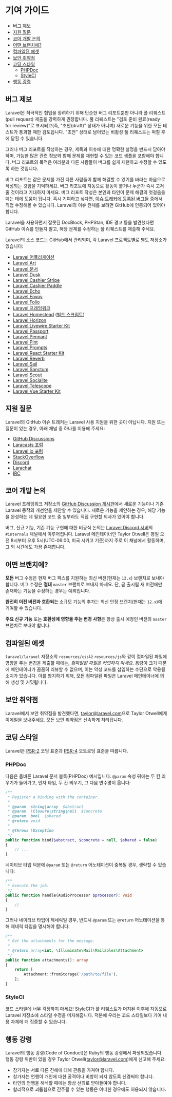 # 기여 가이드

- [버그 제보](#bug-reports)
- [지원 질문](#support-questions)
- [코어 개발 논의](#core-development-discussion)
- [어떤 브랜치에?](#which-branch)
- [컴파일된 에셋](#compiled-assets)
- [보안 취약점](#security-vulnerabilities)
- [코딩 스타일](#coding-style)
    - [PHPDoc](#phpdoc)
    - [StyleCI](#styleci)
- [행동 강령](#code-of-conduct)

<a name="bug-reports"></a>
## 버그 제보

Laravel은 적극적인 협업을 장려하기 위해 단순한 버그 리포트뿐만 아니라 풀 리퀘스트(pull request) 제출을 강력하게 권장합니다. 풀 리퀘스트는 "검토 준비 완료(ready for review)"로 표시되고(즉, "초안(draft)" 상태가 아니며) 새로운 기능을 위한 모든 테스트가 통과할 때만 검토됩니다. "초안" 상태로 남아있는 비활성 풀 리퀘스트는 며칠 후에 닫힐 수 있습니다.

그러나 버그 리포트를 작성하는 경우, 제목과 이슈에 대한 명확한 설명을 반드시 담아야 하며, 가능한 많은 관련 정보와 함께 문제를 재현할 수 있는 코드 샘플을 포함해야 합니다. 버그 리포트의 목적은 여러분과 다른 사람들이 버그를 쉽게 재현하고 수정할 수 있도록 하는 것입니다.

버그 리포트는 같은 문제를 가진 다른 사람들이 함께 해결할 수 있기를 바라는 마음으로 작성되는 것임을 기억하세요. 버그 리포트에 자동으로 활동이 붙거나 누군가 즉시 고쳐줄 것이라고 기대하지 마세요. 버그 리포트 작성은 본인과 타인이 문제 해결의 첫걸음을 떼는 데에 도움이 됩니다. 혹시 기여하고 싶다면, [이슈 트래커에 등록된 버그들](https://github.com/issues?q=is%3Aopen+is%3Aissue+label%3Abug+user%3Alaravel) 중에서 직접 수정해볼 수 있습니다. Laravel의 이슈 전체를 보려면 GitHub에 인증되어 있어야 합니다.

Laravel을 사용하면서 잘못된 DocBlock, PHPStan, IDE 경고 등을 발견했다면 GitHub 이슈를 만들지 말고, 해당 문제를 수정하는 풀 리퀘스트를 제출해 주세요.

Laravel의 소스 코드는 GitHub에서 관리되며, 각 Laravel 프로젝트별로 별도 저장소가 있습니다:

<div class="content-list" markdown="1">

- [Laravel 어플리케이션](https://github.com/laravel/laravel)
- [Laravel Art](https://github.com/laravel/art)
- [Laravel 문서](https://github.com/laravel/docs)
- [Laravel Dusk](https://github.com/laravel/dusk)
- [Laravel Cashier Stripe](https://github.com/laravel/cashier)
- [Laravel Cashier Paddle](https://github.com/laravel/cashier-paddle)
- [Laravel Echo](https://github.com/laravel/echo)
- [Laravel Envoy](https://github.com/laravel/envoy)
- [Laravel Folio](https://github.com/laravel/folio)
- [Laravel 프레임워크](https://github.com/laravel/framework)
- [Laravel Homestead](https://github.com/laravel/homestead) ([빌드 스크립트](https://github.com/laravel/settler))
- [Laravel Horizon](https://github.com/laravel/horizon)
- [Laravel Livewire Starter Kit](https://github.com/laravel/livewire-starter-kit)
- [Laravel Passport](https://github.com/laravel/passport)
- [Laravel Pennant](https://github.com/laravel/pennant)
- [Laravel Pint](https://github.com/laravel/pint)
- [Laravel Prompts](https://github.com/laravel/prompts)
- [Laravel React Starter Kit](https://github.com/laravel/react-starter-kit)
- [Laravel Reverb](https://github.com/laravel/reverb)
- [Laravel Sail](https://github.com/laravel/sail)
- [Laravel Sanctum](https://github.com/laravel/sanctum)
- [Laravel Scout](https://github.com/laravel/scout)
- [Laravel Socialite](https://github.com/laravel/socialite)
- [Laravel Telescope](https://github.com/laravel/telescope)
- [Laravel Vue Starter Kit](https://github.com/laravel/vue-starter-kit)

</div>

<a name="support-questions"></a>
## 지원 질문

Laravel의 GitHub 이슈 트래커는 Laravel 사용 지원을 위한 곳이 아닙니다. 지원 또는 질문이 있는 경우, 아래 채널 중 하나를 이용해 주세요:

<div class="content-list" markdown="1">

- [GitHub Discussions](https://github.com/laravel/framework/discussions)
- [Laracasts 포럼](https://laracasts.com/discuss)
- [Laravel.io 포럼](https://laravel.io/forum)
- [StackOverflow](https://stackoverflow.com/questions/tagged/laravel)
- [Discord](https://discord.gg/laravel)
- [Larachat](https://larachat.co)
- [IRC](https://web.libera.chat/?nick=artisan&channels=#laravel)

</div>

<a name="core-development-discussion"></a>
## 코어 개발 논의

Laravel 프레임워크 저장소의 [GitHub Discussion 게시판](https://github.com/laravel/framework/discussions)에서 새로운 기능이나 기존 Laravel 동작의 개선안을 제안할 수 있습니다. 새로운 기능을 제안하는 경우, 해당 기능을 완성하는 데 필요한 코드 중 일부라도 직접 구현할 의사가 있어야 합니다.

버그, 신규 기능, 기존 기능 구현에 대한 비공식 논의는 [Laravel Discord 서버](https://discord.gg/laravel)의 `#internals` 채널에서 이루어집니다. Laravel 메인테이너인 Taylor Otwell은 평일 오전 8시부터 오후 5시(UTC-06:00, 미국 시카고 기준)까지 주로 이 채널에서 활동하며, 그 외 시간에도 가끔 존재합니다.

<a name="which-branch"></a>
## 어떤 브랜치에?

**모든** 버그 수정은 현재 버그 픽스를 지원하는 최신 버전(현재는 `12.x`) 브랜치로 보내야 합니다. 버그 수정은 **절대** `master` 브랜치로 보내지 마세요. 단, 곧 출시될 새 버전에만 존재하는 기능을 수정하는 경우는 예외입니다.

**완전히 이전 버전과 호환되는** 소규모 기능의 추가는 최신 안정 브랜치(현재는 `12.x`)에 기여할 수 있습니다.

**주요 신규 기능** 또는 **호환성에 영향을 주는 변경 사항**은 항상 출시 예정인 버전의 `master` 브랜치로 보내야 합니다.

<a name="compiled-assets"></a>
## 컴파일된 에셋

`laravel/laravel` 저장소의 `resources/css`나 `resources/js`와 같이 컴파일된 파일에 영향을 주는 변경을 제출할 때에는, *컴파일된 파일은 커밋하지 마세요*. 용량이 크기 때문에 메인테이너가 꼼꼼히 리뷰할 수 없으며, 이는 악성 코드를 삽입하는 수단으로 악용될 소지가 있습니다. 이를 방지하기 위해, 모든 컴파일된 파일은 Laravel 메인테이너에 의해 생성 및 커밋됩니다.

<a name="security-vulnerabilities"></a>
## 보안 취약점

Laravel에서 보안 취약점을 발견했다면, <a href="mailto:taylor@laravel.com">taylor@laravel.com</a>으로 Taylor Otwell에게 이메일을 보내주세요. 모든 보안 취약점은 신속하게 처리됩니다.

<a name="coding-style"></a>
## 코딩 스타일

Laravel은 [PSR-2](https://github.com/php-fig/fig-standards/blob/master/accepted/PSR-2-coding-style-guide.md) 코딩 표준과 [PSR-4](https://github.com/php-fig/fig-standards/blob/master/accepted/PSR-4-autoloader.md) 오토로딩 표준을 따릅니다.

<a name="phpdoc"></a>
### PHPDoc

다음은 올바른 Laravel 문서 블록(PHPDoc) 예시입니다. `@param` 속성 뒤에는 두 칸 띄우기가 들어가고, 인자 타입, 두 칸 띄우기, 그 다음 변수명이 옵니다:

```php
/**
 * Register a binding with the container.
 *
 * @param  string|array  $abstract
 * @param  \Closure|string|null  $concrete
 * @param  bool  $shared
 * @return void
 *
 * @throws \Exception
 */
public function bind($abstract, $concrete = null, $shared = false)
{
    // ...
}
```

네이티브 타입 덕분에 `@param` 또는 `@return` 어노테이션이 중복될 경우, 생략할 수 있습니다:

```php
/**
 * Execute the job.
 */
public function handle(AudioProcessor $processor): void
{
    //
}
```

그러나 네이티브 타입이 제네릭일 경우, 반드시 `@param` 또는 `@return` 어노테이션을 통해 제네릭 타입을 명시해야 합니다:

```php
/**
 * Get the attachments for the message.
 *
 * @return array<int, \Illuminate\Mail\Mailables\Attachment>
 */
public function attachments(): array
{
    return [
        Attachment::fromStorage('/path/to/file'),
    ];
}
```

<a name="styleci"></a>
### StyleCI

코드 스타일에 너무 걱정하지 마세요! [StyleCI](https://styleci.io/)가 풀 리퀘스트가 머지된 이후에 자동으로 Laravel 저장소에 스타일 수정을 머지해줍니다. 덕분에 우리는 코드 스타일보다 기여 내용 자체에 더 집중할 수 있습니다.

<a name="code-of-conduct"></a>
## 행동 강령

Laravel의 행동 강령(Code of Conduct)은 Ruby의 행동 강령에서 파생되었습니다. 행동 강령 위반이 있을 경우 Taylor Otwell(taylor@laravel.com)에게 신고해 주세요:

<div class="content-list" markdown="1">

- 참가자는 서로 다른 견해에 대해 관용을 가져야 합니다.
- 참가자는 언행이 개인에 대한 공격이나 비방이 되지 않도록 신경써야 합니다.
- 타인의 언행을 해석할 때에는 항상 선의로 받아들여야 합니다.
- 합리적으로 괴롭힘으로 간주될 수 있는 행동은 어떠한 경우에도 허용되지 않습니다.

</div>